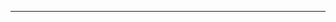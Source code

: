 <hr>
<!DOCTYPE html>
<html>
  <head>
    <meta charset="UTF-8">
    <title>Мой проект</title>
    <style>
      .container {
        width: 100%;
        max-width: 600px;
        margin: 0 auto;
      }

      .text {
        color: white;
        font-size: 2rem;
        text-align: center;
      }

      .background {
        background-color: #333;
        padding: 1rem;
      }
    </style>
  </head>
  <body>
    <div class="container">
      <div class="background">
        <div class="text">
          Добро пожаловать в мой проект!
        </div>
      </div>
    </div>
  </body>
</html>
